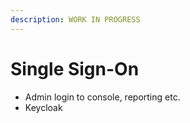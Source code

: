 ```yaml
---
description: WORK IN PROGRESS
---
```


# Single Sign-On

* Admin login to console, reporting etc.&#x20;
* Keycloak
